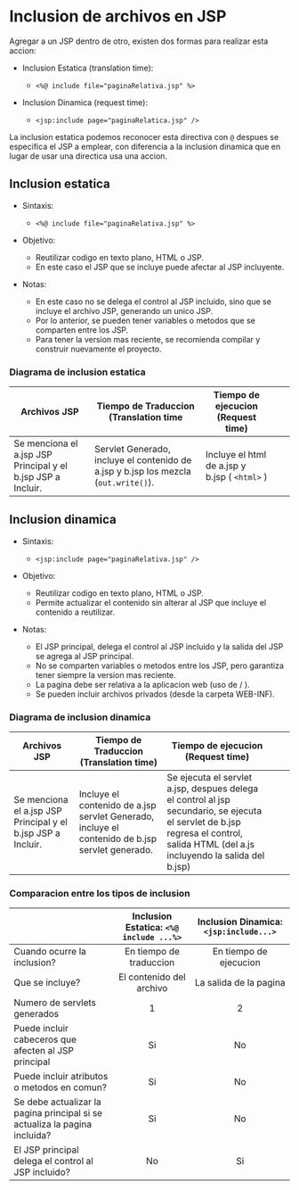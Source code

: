# Inclusion de archivos en JSP

Agregar a un JSP dentro de otro, existen dos formas para realizar esta accion:

* Inclusion Estatica (translation time):
  * `<%@ include file="paginaRelativa.jsp" %>`

* Inclusion Dinamica (request time):
  * `<jsp:include page="paginaRelatica.jsp" />`

La inclusion estatica podemos reconocer esta directiva con `@` despues se especifica el
JSP a emplear, con diferencia a la inclusion dinamica que en lugar de usar una
directica usa una accion.

## Inclusion estatica

* Sintaxis:
  * `<%@ include file="paginaRelativa.jsp" %>`

* Objetivo:
  * Reutilizar codigo en texto plano, HTML o JSP.
  * En este caso el JSP que se incluye puede afectar al JSP incluyente.

* Notas:
  * En este caso no se delega el control al JSP incluido, sino que se incluye el
  archivo JSP, generando un unico JSP.
  * Por lo anterior, se pueden tener variables o metodos que se comparten entre los
  JSP.
  * Para tener la version mas reciente, se recomienda compilar y construir nuevamente
  el proyecto.

### Diagrama de inclusion estatica

| Archivos JSP                                                  | Tiempo de Traduccion (Translation time                               | Tiempo de ejecucion (Request time)            |   |   |
|---|---|---|---|---|
| Se menciona el a.jsp JSP Principal y el  b.jsp JSP a Incluir. | Servlet Generado, incluye el contenido de a.jsp y b.jsp los mezcla (`out.write()`). | Incluye el html de a.jsp y b.jsp ( `<html>` ) |   |   |

## Inclusion dinamica

* Sintaxis:
  * `<jsp:include page="paginaRelativa.jsp" />`

* Objetivo:
  * Reutilizar codigo en texto plano, HTML o JSP.
  * Permite actualizar el contenido sin alterar al JSP que incluye el contenido a
  reutilizar.

* Notas:
  * El JSP principal, delega el control al JSP incluido y la salida del JSP se agrega
  al JSP principal.
  * No se comparten variables o metodos entre los JSP, pero garantiza tener siempre la
  version mas reciente.
  * La pagina debe ser relativa a la aplicacion web (uso de / ).
  * Se pueden incluir archivos privados (desde la carpeta WEB-INF).

### Diagrama de inclusion dinamica

| Archivos JSP | Tiempo de Traduccion (Translation time) | Tiempo de ejecucion (Request time) |   |   |
|---|---|---|---|---|
| Se menciona el a.jsp JSP Principal y el  b.jsp JSP a Incluir. | Incluye el contenido de a.jsp servlet Generado, incluye el contenido de b.jsp servlet generado. | Se ejecuta el servlet a.jsp, despues delega el control al jsp secundario, se ejecuta el servlet de b.jsp regresa el control, salida HTML (del a.js incluyendo la salida del b.jsp) |   |   |

### Comparacion entre los tipos de inclusion

| | Inclusion Estatica: `<%@ include ...%>` | Inclusion Dinamica: `<jsp:include...>` |
|:---|:--:|:---:|
| Cuando ocurre la inclusion? | En tiempo de traduccion | En tiempo de ejecucion |
| Que se incluye? | El contenido del archivo | La salida de la pagina |
| Numero de servlets generados | 1 | 2 |
| Puede incluir cabeceros que afecten al JSP principal | Si | No |
| Puede incluir atributos o metodos en comun? | Si | No |
| Se debe actualizar la pagina principal si se actualiza la pagina incluida? | Si | No |
| El JSP principal delega el control al JSP incluido? | No | Si |
